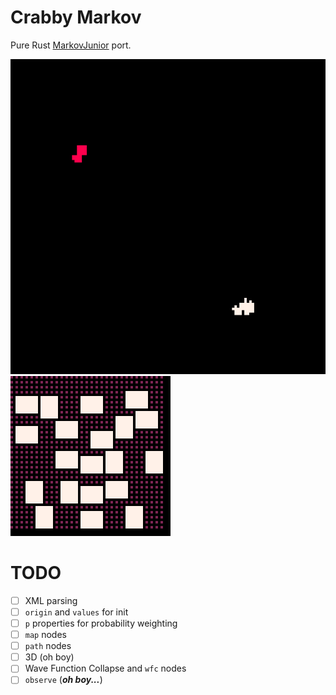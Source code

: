 # Crabby Markov

Pure Rust [MarkovJunior](https://github.com/mxgmn/MarkovJunior) port.

![River example model](/assets/river.gif)
![Nystrom Dungeon example model](/assets/nystrom-dungeon.gif)

# TODO

- [ ] XML parsing
- [ ] `origin` and `values` for init
- [ ] `p` properties for probability weighting
- [ ] `map` nodes
- [ ] `path` nodes
- [ ] 3D (oh boy)
- [ ] Wave Function Collapse and `wfc` nodes
- [ ] `observe` (***oh boy...***)
